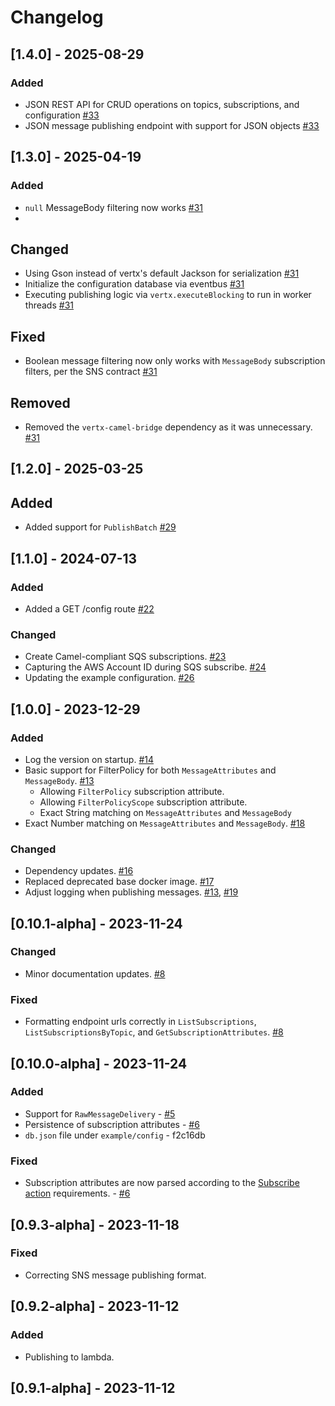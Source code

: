 # Changelog

## [1.4.0] - 2025-08-29
### Added
- JSON REST API for CRUD operations on topics, subscriptions, and configuration [#33](https://github.com/jameskbride/local-sns/pull/33)
- JSON message publishing endpoint with support for JSON objects [#33](https://github.com/jameskbride/local-sns/pull/33)

## [1.3.0] - 2025-04-19
### Added
- `null` MessageBody filtering now works [#31](https://github.com/jameskbride/local-sns/pull/31)
- 
## Changed
- Using Gson instead of vertx's default Jackson for serialization [#31](https://github.com/jameskbride/local-sns/pull/31)
- Initialize the configuration database via eventbus [#31](https://github.com/jameskbride/local-sns/pull/31)
- Executing publishing logic via `vertx.executeBlocking` to run in worker threads [#31](https://github.com/jameskbride/local-sns/pull/31)

## Fixed
- Boolean message filtering now only works with `MessageBody` subscription filters, per the SNS contract [#31](https://github.com/jameskbride/local-sns/pull/31)

## Removed
- Removed the `vertx-camel-bridge` dependency as it was unnecessary. [#31](https://github.com/jameskbride/local-sns/pull/31)

## [1.2.0] - 2025-03-25
## Added
- Added support for `PublishBatch` [#29](https://github.com/jameskbride/local-sns/pull/29)

## [1.1.0] - 2024-07-13
### Added
- Added a GET /config route [#22](https://github.com/jameskbride/local-sns/pull/22)

### Changed
- Create Camel-compliant SQS subscriptions. [#23](https://github.com/jameskbride/local-sns/pull/23)
- Capturing the AWS Account ID during SQS subscribe. [#24](https://github.com/jameskbride/local-sns/pull/24)
- Updating the example configuration. [#26](https://github.com/jameskbride/local-sns/pull/26)

## [1.0.0] - 2023-12-29
### Added
- Log the version on startup. [#14](https://github.com/jameskbride/local-sns/pull/14)
- Basic support for FilterPolicy for both `MessageAttributes` and `MessageBody`. [#13](https://github.com/jameskbride/local-sns/pull/13)
    - Allowing `FilterPolicy` subscription attribute.
    - Allowing `FilterPolicyScope` subscription attribute.
    - Exact String matching on `MessageAttributes` and `MessageBody`
- Exact Number matching on `MessageAttributes` and `MessageBody`. [#18](https://github.com/jameskbride/local-sns/pull/18)

### Changed
- Dependency updates. [#16](https://github.com/jameskbride/local-sns/pull/16)
- Replaced deprecated base docker image. [#17](https://github.com/jameskbride/local-sns/pull/17)
- Adjust logging when publishing messages. [#13](https://github.com/jameskbride/local-sns/pull/13), [#19](https://github.com/jameskbride/local-sns/pull/19)

## [0.10.1-alpha] - 2023-11-24

### Changed
- Minor documentation updates. [#8](https://github.com/jameskbride/local-sns/pull/8)

### Fixed
- Formatting endpoint urls correctly in `ListSubscriptions`, `ListSubscriptionsByTopic`, and `GetSubscriptionAttributes`. [#8](https://github.com/jameskbride/local-sns/pull/8)

## [0.10.0-alpha] - 2023-11-24

### Added
- Support for `RawMessageDelivery` - [#5](https://github.com/jameskbride/local-sns/pull/5)
- Persistence of subscription attributes - [#6](https://github.com/jameskbride/local-sns/pull/6)
- `db.json` file under `example/config` - f2c16db

### Fixed
- Subscription attributes are now parsed according to the [Subscribe action](https://docs.aws.amazon.com/sns/latest/api/API_Subscribe.html) requirements. - [#6](https://github.com/jameskbride/local-sns/pull/6)

## [0.9.3-alpha] - 2023-11-18
### Fixed
- Correcting SNS message publishing format.

## [0.9.2-alpha] - 2023-11-12
### Added
- Publishing to lambda.

## [0.9.1-alpha] - 2023-11-12